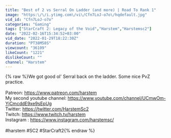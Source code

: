 ```yaml
---
title: "Best of 2 vs Serral On Ladder (and more) | Road To Rank 1"
image: "https:\/\/i.ytimg.com\/vi\/Cfn7LoJ-o7o\/hqdefault.jpg"
vid_id: "Cfn7LoJ-o7o"
categories: "Gaming"
tags: ["StarCraft 2: Legacy of the Void","Harstem","Harstemsc2"]
date: "2022-02-16T15:34:52+03:00"
vid_date: "2022-01-29T18:22:30Z"
duration: "PT38M58S"
viewcount: "36109"
likeCount: "1221"
dislikeCount: ""
channel: "Harstem"
---
```

{% raw %}We got good ol'  Serral back on the ladder. Some nice PvZ practice.<br /><br />Patreon: <a rel="nofollow" target="blank" href="https://www.patreon.com/harstem">https://www.patreon.com/harstem</a><br />My second youtube channel: <a rel="nofollow" target="blank" href="https://www.youtube.com/channel/UCmwOm-YjCmcddE9xe9sEpUg">https://www.youtube.com/channel/UCmwOm-YjCmcddE9xe9sEpUg</a><br />Twitter: <a rel="nofollow" target="blank" href="https://twitter.com/HarstemSc2">https://twitter.com/HarstemSc2</a><br />Twitch: <a rel="nofollow" target="blank" href="https://www.twitch.tv/harstem">https://www.twitch.tv/harstem</a><br />Instagram : <a rel="nofollow" target="blank" href="https://www.instagram.com/harstemsc/">https://www.instagram.com/harstemsc/</a><br /><br />#harstem #SC2 #StarCraft2{% endraw %}
